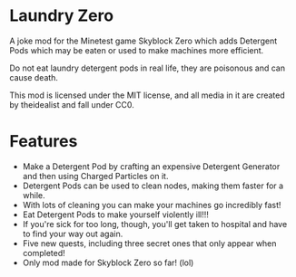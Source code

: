 Laundry Zero
============

A joke mod for the Minetest game Skyblock Zero which adds Detergent Pods which may be eaten or used to make machines more efficient.

Do not eat laundry detergent pods in real life, they are poisonous and can cause death.

This mod is licensed under the MIT license, and all media in it are created by theidealist and fall under CC0.

Features
========

- Make a Detergent Pod by crafting an expensive Detergent Generator and then using Charged Particles on it.
- Detergent Pods can be used to clean nodes, making them faster for a while.
- With lots of cleaning you can make your machines go incredibly fast!
- Eat Detergent Pods to make yourself violently ill!!!
- If you're sick for too long, though, you'll get taken to hospital and have to find your way out again.
- Five new quests, including three secret ones that only appear when completed!
- Only mod made for Skyblock Zero so far! (lol)